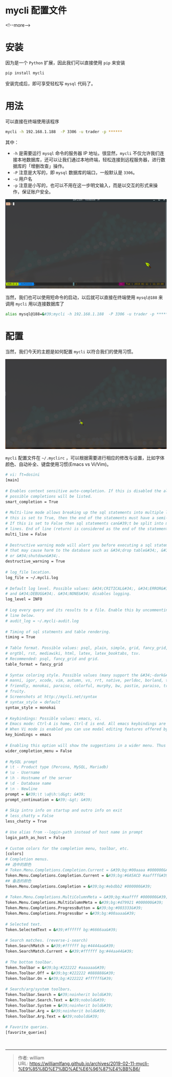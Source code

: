 # mycli 配置文件


&lt;!--more--&gt;

# 安装

因为是一个 `Python` 扩展，因此我们可以直接使用 `pip` 来安装

```bash
pip install mycli
```

安装完成后，即可享受轻松写 `mysql` 代码了。

# 用法

可以直接在终端使用该程序

```bash
mycli -h 192.168.1.188  -P 3306 -u trader -p ******
```

其中：

- `-h` 是需要运行 `mysql` 命令的服务器 IP 地址。很显然，`mycli` 不仅允许我们连接本地数据库，还可以让我们通过本地终端，轻松连接到远程服务器，进行数据库的「增删改查」操作。
- `-P` 注意是大写的，即 `mysql` 数据库的端口，一般默认是 `3306`。
- `-u` 用户名
- `-p` 注意是小写的，也可以不用在这一步明文输入，而是以交互的形式来操作，保证账户安全。

![使用](/images/2019-02-11-mycli-配置文件/mycli_01.gif)

当然，我们也可以使用短命令的启动，以后就可以直接在终端使用 `mysql@188` 来调用 `mycli` 用以连接数据库了

```bash
alias mysql@188=&#39;mycli -h 192.168.1.188  -P 3306 -u trader -p ******&#39;
```



# 配置

当然，我们今天的主题是如何配置 `mycli` 以符合我们的使用习惯。

![使用](/images/2019-02-11-mycli-配置文件/mycli_02.gif)

`mycli` 配置文件在 `~/.myclirc` ，可以根据需要进行相应的修改与设置，比如字体颜色、自动补全、键盘使用习惯(Emacs vs Vi/Vim)。

```bash
# vi: ft=dosini
[main]

# Enables context sensitive auto-completion. If this is disabled the all
# possible completions will be listed.
smart_completion = True

# Multi-line mode allows breaking up the sql statements into multiple lines. If
# this is set to True, then the end of the statements must have a semi-colon.
# If this is set to False then sql statements can&#39;t be split into multiple
# lines. End of line (return) is considered as the end of the statement.
multi_line = False

# Destructive warning mode will alert you before executing a sql statement
# that may cause harm to the database such as &#34;drop table&#34;, &#34;drop database&#34;
# or &#34;shutdown&#34;.
destructive_warning = True

# log_file location.
log_file = ~/.mycli.log

# Default log level. Possible values: &#34;CRITICAL&#34;, &#34;ERROR&#34;, &#34;WARNING&#34;, &#34;INFO&#34;
# and &#34;DEBUG&#34;. &#34;NONE&#34; disables logging.
log_level = INFO

# Log every query and its results to a file. Enable this by uncommenting the
# line below.
# audit_log = ~/.mycli-audit.log

# Timing of sql statments and table rendering.
timing = True

# Table format. Possible values: psql, plain, simple, grid, fancy_grid, pipe,
# orgtbl, rst, mediawiki, html, latex, latex_booktabs, tsv.
# Recommended: psql, fancy_grid and grid.
table_format = fancy_grid

# Syntax coloring style. Possible values (many support the &#34;-dark&#34; suffix):
# manni, igor, xcode, vim, autumn, vs, rrt, native, perldoc, borland, tango, emacs,
# friendly, monokai, paraiso, colorful, murphy, bw, pastie, paraiso, trac, default,
# fruity.
# Screenshots at http://mycli.net/syntax
# syntax_style = default
syntax_style = monokai

# Keybindings: Possible values: emacs, vi.
# Emacs mode: Ctrl-A is home, Ctrl-E is end. All emacs keybindings are available in the REPL.
# When Vi mode is enabled you can use modal editing features offered by Vi in the REPL.
key_bindings = emacs

# Enabling this option will show the suggestions in a wider menu. Thus more items are suggested.
wider_completion_menu = False

# MySQL prompt
# \t - Product type (Percona, MySQL, Mariadb)
# \u - Username
# \h - Hostname of the server
# \d - Database name
# \n - Newline
prompt = &#39;\t \u@\h:\d&gt; &#39;
prompt_continuation = &#39;-&gt; &#39;

# Skip intro info on startup and outro info on exit
# less_chatty = False
less_chatty = True

# Use alias from --login-path instead of host name in prompt
login_path_as_host = False

# Custom colors for the completion menu, toolbar, etc.
[colors]
# Completion menus.
## 选中的颜色
# Token.Menu.Completions.Completion.Current = &#39;bg:#00aaaa #000000&#39;
Token.Menu.Completions.Completion.Current = &#39;bg:#6A5ACD #aaffff&#39;
## 备选的颜色
Token.Menu.Completions.Completion = &#39;bg:#ebdbb2 #000000&#39;

# Token.Menu.Completions.MultiColumnMeta = &#39;bg:#aaffff #000000&#39;
Token.Menu.Completions.MultiColumnMeta = &#39;bg:#d79921 #000000&#39;
Token.Menu.Completions.ProgressButton = &#39;bg:#003333&#39;
Token.Menu.Completions.ProgressBar = &#39;bg:#00aaaa&#39;

# Selected text.
Token.SelectedText = &#39;#ffffff bg:#6666aa&#39;

# Search matches. (reverse-i-search)
Token.SearchMatch = &#39;#ffffff bg:#4444aa&#39;
Token.SearchMatch.Current = &#39;#ffffff bg:#44aa44&#39;

# The bottom toolbar.
Token.Toolbar = &#39;bg:#222222 #aaaaaa&#39;
Token.Toolbar.Off = &#39;bg:#222222 #888888&#39;
Token.Toolbar.On = &#39;bg:#222222 #ffffff&#39;

# Search/arg/system toolbars.
Token.Toolbar.Search = &#39;noinherit bold&#39;
Token.Toolbar.Search.Text = &#39;nobold&#39;
Token.Toolbar.System = &#39;noinherit bold&#39;
Token.Toolbar.Arg = &#39;noinherit bold&#39;
Token.Toolbar.Arg.Text = &#39;nobold&#39;

# Favorite queries.
[favorite_queries]
```



​


---

> 作者: william  
> URL: https://williamlfang.github.io/archives/2019-02-11-mycli-%E9%85%8D%E7%BD%AE%E6%96%87%E4%BB%B6/  

